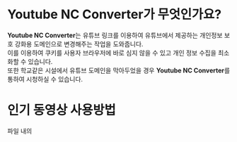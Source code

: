 # Youtube NC Converter가 무엇인가요?
**Youtube NC Converter**는 유튜브 링크를 이용하여 유튜브에서 제공하는 개인정보 보호 강화용 도메인으로 변경해주는 작업을 도와줍니다.  
이를 이용하여 쿠키를 사용자 브라우저에 바로 심지 않을 수 있고 개인 정보 수집을 최소화할 수 있습니다.  
또한 학교같은 시설에서 유튜브 도메인을 막아두었을 경우 **Youtube NC Converter**를 통하여 시청하실 수 있습니다.  

# 인기 동영상 사용방법
파일 내의 <script> 부분에서 `const API_KEY = 'YOUR_API_KEY_HERE';` 를 실제 API 키로 변경해주셔야 사용하실 수 있습니다.  
여기 [구글 API](https://console.cloud.google.com/apis/dashboard)에서 `Youtube Data API v3` 를 발급받아 작성해주세요.  
만약 API가 옳바르게 작동하지 못할 경우 미리 지정된 동영상이 나타내게 됩니다.  
(구글 API 발급 방법에 대해 잘 모르겠다면 [여기](https://brunch.co.kr/@mystoryg/156)를 참고하세요)

# 미리보기
![image](https://github.com/user-attachments/assets/7f2b7ed6-70fb-427a-9b5b-559241d4069e)
